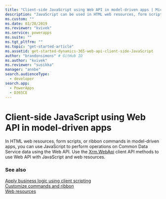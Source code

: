 ```yaml
---
title: "Client-side JavaScript using Web API in model-driven apps | Microsoft Docs"
description: "JavaScript can be used in HTML web resources, form scripts or ribbon commands to perform operations on Common Data Service for Apps data using Web API"
ms.custom: ""
ms.date: 03/28/2019
ms.reviewer: "kvivek"
ms.service: powerapps
ms.suite: ""
ms.tgt_pltfrm: ""
ms.topic: "get-started-article"
ms.assetid: get-started-dynamics-365-web-api-client-side-JavaScript
author: "brandonsimons" # GitHub ID
ms.author: "kvivek"
ms.reviewer: "susikka"
manager: "annbe"
search.audienceType: 
  - developer
search.app: 
  - PowerApps
  - D365CE
---
```

# Client-side JavaScript using Web API in model-driven apps

In HTML web resources, form scripts, or ribbon commands in model-driven apps, you can use JavaScript to perform operations on Common Data Service data using the Web API. Use the [Xrm.WebApi](/powerapps/developer/model-driven-apps/clientapi/reference/xrm-webapi) client API methods to use Web API with JavaScript and web resources.

### See also
[Apply business logic using client scripting](/powerapps/developer/model-driven-apps/client-scripting)<br/>
[Customize commands and ribbon](/powerapps/developer/model-driven-apps/customize-commands-ribbon)<br/>
[Web resources](/powerapps/developer/model-driven-apps/web-resources)

